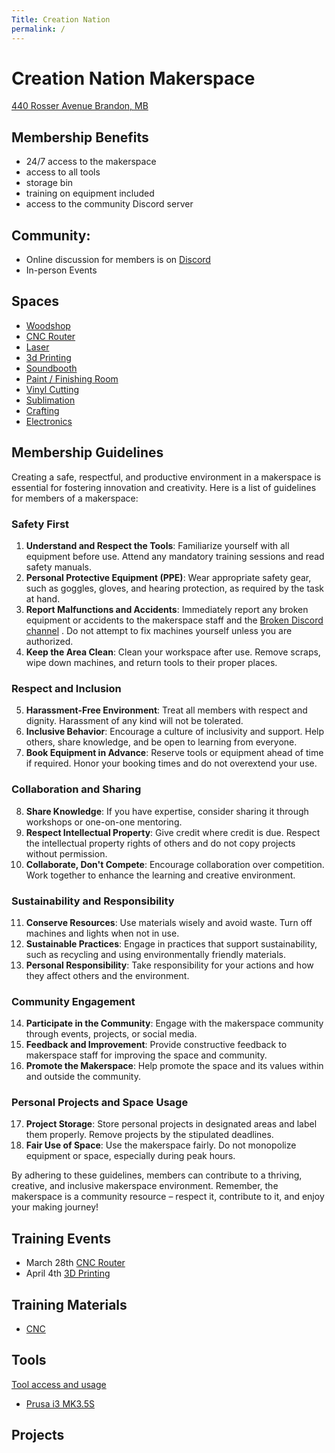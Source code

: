 ```yaml
---
Title: Creation Nation
permalink: /
---
```


# Creation Nation Makerspace
[440 Rosser Avenue
Brandon, MB](https://maps.app.goo.gl/kUVzckG4yBWrfiLQA)

## Membership Benefits
- 24/7 access to the makerspace
- access to all tools
- storage bin
- training on equipment included
- access to the community Discord server

## Community: 
- Online discussion for members is on [Discord](https://discord.com/channels/542188140220383261/)
- In-person Events

## Spaces
- [Woodshop](./spaces/woodshop.md)
- [CNC Router](./spaces/cnc.md)
- [Laser](./spaces/laser.md)
- [3d Printing](./spaces/3dprinting.md)
- [Soundbooth](./spaces/soundbooth.md)
- [Paint / Finishing Room](./spaces/paint.md)
- [Vinyl Cutting](./spaces/vinyl.md)
- [Sublimation](./spaces/sublimation.md)
- [Crafting](./spaces/crafting.md)
- [Electronics](/spaces/electronics.md)

## Membership Guidelines
Creating a safe, respectful, and productive environment in a makerspace is essential for fostering innovation and creativity. Here is a list of guidelines for members of a makerspace:

### Safety First
1. **Understand and Respect the Tools**: Familiarize yourself with all equipment before use. Attend any mandatory training sessions and read safety manuals.
2. **Personal Protective Equipment (PPE)**: Wear appropriate safety gear, such as goggles, gloves, and hearing protection, as required by the task at hand.
3. **Report Malfunctions and Accidents**: Immediately report any broken equipment or accidents to the makerspace staff and the [Broken Discord channel](https://discord.com/channels/542188140220383261/566365436816392196) . Do not attempt to fix machines yourself unless you are authorized.
4. **Keep the Area Clean**: Clean your workspace after use. Remove scraps, wipe down machines, and return tools to their proper places.

### Respect and Inclusion
5. **Harassment-Free Environment**: Treat all members with respect and dignity. Harassment of any kind will not be tolerated.
6. **Inclusive Behavior**: Encourage a culture of inclusivity and support. Help others, share knowledge, and be open to learning from everyone.
7. **Book Equipment in Advance**: Reserve tools or equipment ahead of time if required. Honor your booking times and do not overextend your use.

### Collaboration and Sharing
8. **Share Knowledge**: If you have expertise, consider sharing it through workshops or one-on-one mentoring.
9. **Respect Intellectual Property**: Give credit where credit is due. Respect the intellectual property rights of others and do not copy projects without permission.
10. **Collaborate, Don't Compete**: Encourage collaboration over competition. Work together to enhance the learning and creative environment.

### Sustainability and Responsibility
11. **Conserve Resources**: Use materials wisely and avoid waste. Turn off machines and lights when not in use.
12. **Sustainable Practices**: Engage in practices that support sustainability, such as recycling and using environmentally friendly materials.
13. **Personal Responsibility**: Take responsibility for your actions and how they affect others and the environment.

### Community Engagement
14. **Participate in the Community**: Engage with the makerspace community through events, projects, or social media.
15. **Feedback and Improvement**: Provide constructive feedback to makerspace staff for improving the space and community.
16. **Promote the Makerspace**: Help promote the space and its values within and outside the community.

### Personal Projects and Space Usage
17. **Project Storage**: Store personal projects in designated areas and label them properly. Remove projects by the stipulated deadlines.
18. **Fair Use of Space**: Use the makerspace fairly. Do not monopolize equipment or space, especially during peak hours.

By adhering to these guidelines, members can contribute to a thriving, creative, and inclusive makerspace environment. Remember, the makerspace is a community resource – respect it, contribute to it, and enjoy your making journey!

## Training Events
- March 28th [CNC Router](https://discord.gg/jDxaVjFn?event=1204242756118257685)
- April 4th [3D Printing](https://discord.gg/jDxaVjFn?event=1219308551122452612)

## Training Materials
- [CNC](/training/cnc)

## Tools
[Tool access and usage](./tools/tools.md)
- [Prusa i3 MK3.5S](./tools/prusaMk3.md)


## Projects
